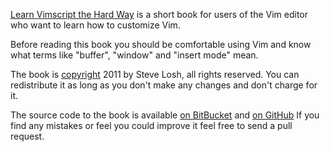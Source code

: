 [Learn Vimscript the Hard Way][book] is a short book for users of the Vim editor
who want to learn how to customize Vim.

Before reading this book you should be comfortable using Vim and know what terms
like "buffer", "window" and "insert mode" mean.

The book is [copyright][license] 2011 by Steve Losh, all rights reserved.  You
can redistribute it as long as you don't make any changes and don't charge for
it.

The source code to the book is available [on BitBucket][hg] and [on GitHub][git]
If you find any mistakes or feel you could improve it feel free to send a pull
request.

[book]: /
[hg]: http://bitbucket.org/sjl/learnvimscriptthehardway/
[git]: http://github.com/sjl/learnvimscriptthehardway/
[license]: /license.html
